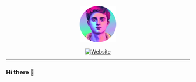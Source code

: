 
<div id='header' align="center">
  <img src="/img/avatar.png" alt="Avatar" width="100" height="100">
  <p><p>
  <a href="https://schaut.dev">
    <img src="https://img.shields.io/badge/I'm-Elias_Lorenz_Schaut-%23818cf8?style=for-the-badge" alt="Website">
  </a>
</div>

---

### Hi there 👋

<!--
**EliasSchaut/EliasSchaut** is a ✨ _special_ ✨ repository because its `README.md` (this file) appears on your GitHub profile.

Here are some ideas to get you started:

- 🔭 I’m currently working on ...
- 🌱 I’m currently learning ...
- 👯 I’m looking to collaborate on ...
- 🤔 I’m looking for help with ...
- 💬 Ask me about ...
- 📫 How to reach me: ...
- 😄 Pronouns: ...
- ⚡ Fun fact: ...
-->

